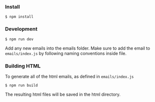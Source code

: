 ### Install
```
$ npm install
```

### Development
```
$ npm run dev
```

Add any new emails into the emails folder.  Make sure to add the email to `emails/index.js` by following naming conventions inside file.


### Building HTML
To generate all of the html emails, as defined in `emails/index.js`

```
$ npm run build
```

The resulting html files will be saved in the html directory.
